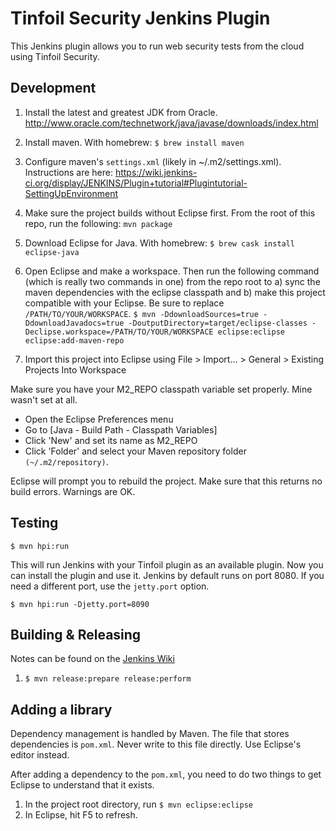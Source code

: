 # Tinfoil Security Jenkins Plugin
This Jenkins plugin allows you to run web security tests from the cloud using Tinfoil Security.

## Development

1. Install the latest and greatest JDK from Oracle. http://www.oracle.com/technetwork/java/javase/downloads/index.html

2. Install maven.  With homebrew: `$ brew install maven`

3. Configure maven's `settings.xml` (likely in ~/.m2/settings.xml). Instructions are here: https://wiki.jenkins-ci.org/display/JENKINS/Plugin+tutorial#Plugintutorial-SettingUpEnvironment

4. Make sure the project builds without Eclipse first. From the root of this repo, run the following: `mvn package`

5. Download Eclipse for Java. With homebrew: `$ brew cask install eclipse-java`

6. Open Eclipse and make a workspace. Then run the following command (which is really two commands in one) from the repo root to a) sync the maven dependencies with the eclipse classpath and b) make this project compatible with your Eclipse. Be sure to replace `/PATH/TO/YOUR/WORKSPACE`.
```$ mvn -DdownloadSources=true -DdownloadJavadocs=true -DoutputDirectory=target/eclipse-classes -Declipse.workspace=/PATH/TO/YOUR/WORKSPACE eclipse:eclipse eclipse:add-maven-repo```

7. Import this project into Eclipse using File > Import... > General > Existing Projects Into Workspace

Make sure you have your M2_REPO classpath variable set properly. Mine wasn't set at all.

* Open the Eclipse Preferences menu
* Go to [Java - Build Path - Classpath Variables]
* Click 'New' and set its name as M2_REPO
* Click 'Folder' and select your Maven repository folder `(~/.m2/repository)`.

Eclipse will prompt you to rebuild the project. Make sure that this returns no build errors. Warnings are OK.

## Testing

```$ mvn hpi:run```

This will run Jenkins with your Tinfoil plugin as an available plugin. Now you can install the plugin and use it. Jenkins by default runs on port 8080. If you need a different port, use the `jetty.port` option.

```$ mvn hpi:run -Djetty.port=8090```

## Building & Releasing

Notes can be found on the [Jenkins Wiki](https://wiki.jenkins-ci.org/display/JENKINS/Hosting+Plugins#HostingPlugins-Releasingtojenkinsci.org)

1. `$ mvn release:prepare release:perform`

## Adding a library

Dependency management is handled by Maven. The file that stores dependencies is `pom.xml`. Never write to this file directly. Use Eclipse's editor instead.

After adding a dependency to the `pom.xml`, you need to do two things to get Eclipse to understand that it exists.

1. In the project root directory, run `$ mvn eclipse:eclipse`
2. In Eclipse, hit F5 to refresh.
